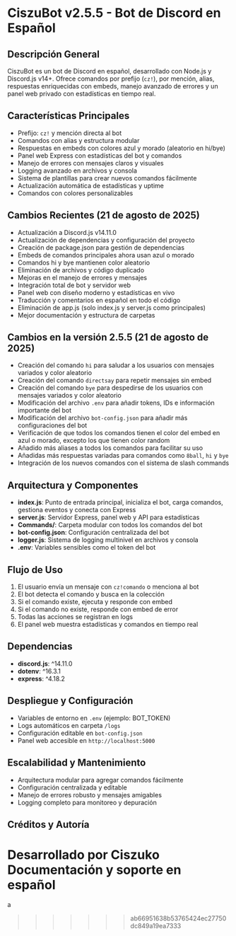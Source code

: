 # CiszuBot v2.5.5 - Bot de Discord en Español

## Descripción General

CiszuBot es un bot de Discord en español, desarrollado con Node.js y Discord.js v14+. Ofrece comandos por prefijo (`cz!`), por mención, alias, respuestas enriquecidas con embeds, manejo avanzado de errores y un panel web privado con estadísticas en tiempo real.

## Características Principales

- Prefijo: `cz!` y mención directa al bot
- Comandos con alias y estructura modular
- Respuestas en embeds con colores azul y morado (aleatorio en hi/bye)
- Panel web Express con estadísticas del bot y comandos
- Manejo de errores con mensajes claros y visuales
- Logging avanzado en archivos y consola
- Sistema de plantillas para crear nuevos comandos fácilmente
- Actualización automática de estadísticas y uptime
- Comandos con colores personalizables

## Cambios Recientes (21 de agosto de 2025)

- Actualización a Discord.js v14.11.0
- Actualización de dependencias y configuración del proyecto
- Creación de package.json para gestión de dependencias
- Embeds de comandos principales ahora usan azul o morado
- Comandos hi y bye mantienen color aleatorio
- Eliminación de archivos y código duplicado
- Mejoras en el manejo de errores y mensajes
- Integración total de bot y servidor web
- Panel web con diseño moderno y estadísticas en vivo
- Traducción y comentarios en español en todo el código
- Eliminación de app.js (solo index.js y server.js como principales)
- Mejor documentación y estructura de carpetas

## Cambios en la versión 2.5.5 (21 de agosto de 2025)

- Creación del comando `hi` para saludar a los usuarios con mensajes variados y color aleatorio
- Creación del comando `directsay` para repetir mensajes sin embed
- Creación del comando `bye` para despedirse de los usuarios con mensajes variados y color aleatorio
- Modificación del archivo `.env` para añadir tokens, IDs e información importante del bot
- Modificación del archivo `bot-config.json` para añadir más configuraciones del bot
- Verificación de que todos los comandos tienen el color del embed en azul o morado, excepto los que tienen color random
- Añadido más aliases a todos los comandos para facilitar su uso
- Añadidas más respuestas variadas para comandos como `8ball`, `hi` y `bye`
- Integración de los nuevos comandos con el sistema de slash commands

## Arquitectura y Componentes

- **index.js**: Punto de entrada principal, inicializa el bot, carga comandos, gestiona eventos y conecta con Express
- **server.js**: Servidor Express, panel web y API para estadísticas
- **Commands/**: Carpeta modular con todos los comandos del bot
- **bot-config.json**: Configuración centralizada del bot
- **logger.js**: Sistema de logging multinivel en archivos y consola
- **.env**: Variables sensibles como el token del bot

## Flujo de Uso

1. El usuario envía un mensaje con `cz!comando` o menciona al bot
2. El bot detecta el comando y busca en la colección
3. Si el comando existe, ejecuta y responde con embed
4. Si el comando no existe, responde con embed de error
5. Todas las acciones se registran en logs
6. El panel web muestra estadísticas y comandos en tiempo real

## Dependencias

- **discord.js**: ^14.11.0
- **dotenv**: ^16.3.1
- **express**: ^4.18.2

## Despliegue y Configuración

- Variables de entorno en `.env` (ejemplo: BOT_TOKEN)
- Logs automáticos en carpeta `/logs`
- Configuración editable en `bot-config.json`
- Panel web accesible en `http://localhost:5000`

## Escalabilidad y Mantenimiento

- Arquitectura modular para agregar comandos fácilmente
- Configuración centralizada y editable
- Manejo de errores robusto y mensajes amigables
- Logging completo para monitoreo y depuración

## Créditos y Autoría

Desarrollado por Ciszuko
Documentación y soporte en español
=======
a
>>>>>>> ab66951638b53765424ec27750dc849a19ea7333

